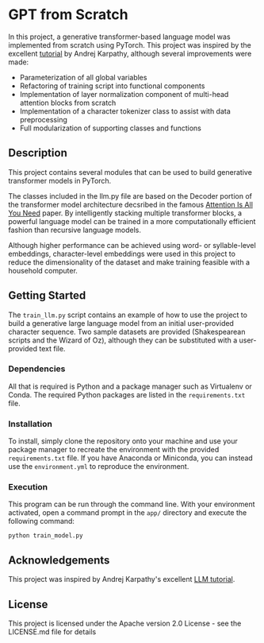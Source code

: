 # GPT from Scratch

In this project, a generative transformer-based language model was implemented from scratch using PyTorch. This project was inspired by the excellent [tutorial](https://youtu.be/kCc8FmEb1nY?si=umG3WZzNv6TyMz43) by Andrej Karpathy, although several improvements were made:

- Parameterization of all global variables
- Refactoring of training script into functional components
- Implementation of layer normalization component of multi-head attention blocks from scratch
- Implementation of a character tokenizer class to assist with data preprocessing
- Full modularization of supporting classes and functions

## Description

This project contains several modules that can be used to build generative transformer models in PyTorch.

The classes included in the llm.py file are based on the Decoder portion of the transformer model architecture 
decsribed in the famous [Attention Is All You Need](https://arxiv.org/abs/1706.03762) paper. By intelligently stacking multiple transformer blocks, a powerful language model can be trained in a more computationally efficient fashion than recursive language models.

Although higher performance can be achieved using word- or syllable-level embeddings, character-level embeddings were used in this project to reduce the dimensionality of the dataset and make training feasible with a household computer.

## Getting Started

The `train_llm.py` script contains an example of how to use the project to build a generative large language model from an initial user-provided character sequence. Two sample datasets are provided (Shakespearean scripts and the Wizard of Oz), although they can be substituted with a user-provided text file.

### Dependencies

All that is required is Python and a package manager such as Virtualenv or Conda. The required Python packages are listed in the `requirements.txt` file.

### Installation

To install, simply clone the repository onto your machine and use your package manager to recreate the environment with the provided `requirements.txt` file. If you have Anaconda or Miniconda, you can instead use the `environment.yml` to reproduce the environment.

### Execution

This program can be run through the command line. With your environment activated, open a command prompt in the `app/` directory and execute the following command: 
```
python train_model.py
```

## Acknowledgements

This project was inspired by Andrej Karpathy's excellent [LLM tutorial](https://youtu.be/kCc8FmEb1nY?si=umG3WZzNv6TyMz43).

## License

This project is licensed under the Apache version 2.0 License - see the LICENSE.md file for details